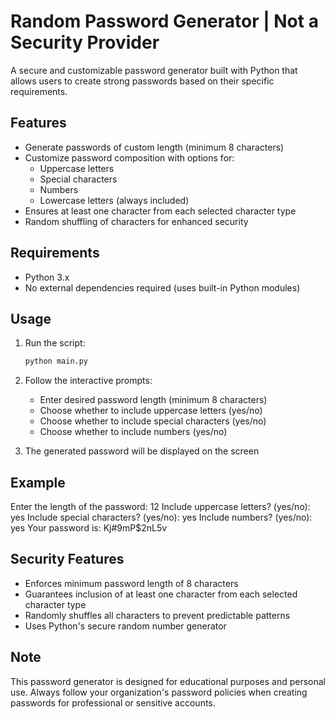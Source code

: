 # Random Password Generator | Not a Security Provider

A secure and customizable password generator built with Python that allows users to create strong passwords based on their specific requirements.

## Features

- Generate passwords of custom length (minimum 8 characters)
- Customize password composition with options for:
  - Uppercase letters
  - Special characters
  - Numbers
  - Lowercase letters (always included)
- Ensures at least one character from each selected character type
- Random shuffling of characters for enhanced security

## Requirements

- Python 3.x
- No external dependencies required (uses built-in Python modules)

## Usage

1. Run the script:
   ```bash
   python main.py
   ```

2. Follow the interactive prompts:
   - Enter desired password length (minimum 8 characters)
   - Choose whether to include uppercase letters (yes/no)
   - Choose whether to include special characters (yes/no)
   - Choose whether to include numbers (yes/no)

3. The generated password will be displayed on the screen

## Example
Enter the length of the password: 12
Include uppercase letters? (yes/no): yes
Include special characters? (yes/no): yes
Include numbers? (yes/no): yes
Your password is: Kj#9mP$2nL5v


## Security Features

- Enforces minimum password length of 8 characters
- Guarantees inclusion of at least one character from each selected character type
- Randomly shuffles all characters to prevent predictable patterns
- Uses Python's secure random number generator

## Note

This password generator is designed for educational purposes and personal use. Always follow your organization's password policies when creating passwords for professional or sensitive accounts.